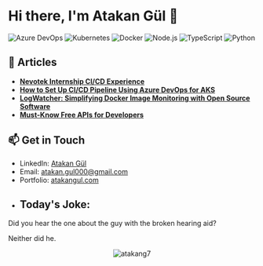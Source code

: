 # Hi there, I'm Atakan Gül 👋

![Azure DevOps](https://img.shields.io/badge/-Azure%20DevOps-0078D7?style=flat&logo=azure-devops&logoColor=white)
![Kubernetes](https://img.shields.io/badge/-Kubernetes-326CE5?style=flat&logo=Kubernetes&logoColor=white)
![Docker](https://img.shields.io/badge/-Docker-2496ED?style=flat&logo=docker&logoColor=white)
![Node.js](https://img.shields.io/badge/-Node.js-339933?style=flat&logo=Node.js&logoColor=white)
![TypeScript](https://img.shields.io/badge/-TypeScript-007ACC?style=flat&logo=TypeScript&logoColor=white)
![Python](https://img.shields.io/badge/-Python-3776AB?style=flat&logo=Python&logoColor=white)

## 📝 Articles

- **[Nevotek Internship CI/CD Experience](https://atakangul.com/blogs/nevotek-internship-ci-cd-experience)**  
- **[How to Set Up CI/CD Pipeline Using Azure DevOps for AKS](https://atakangul.com/blogs/how-to-setup-cicd-pipeline-using-azure-devops-for-aks)**  
- **[LogWatcher: Simplifying Docker Image Monitoring with Open Source Software](https://atakangul.com/blogs/logwatcher-simplifying-docker-image-monitoring-with-open-source-software)** 
- **[Must-Know Free APIs for Developers](https://atakangul.com/blogs/must-know-free-apis-for-developers)** 
  
## 📫 Get in Touch

- LinkedIn: [Atakan Gül](https://www.linkedin.com/in/atakan-gul)
- Email: [atakan.gul000@gmail.com](mailto:atakan.gul000@gmail.com)
- Portfolio: [atakangul.com](https://atakangul.com)

<!-- JOKE-START -->
- ## **Today's Joke:**

Did you hear the one about the guy with the broken hearing aid?

Neither did he.
<!-- JOKE-END -->

<p align="center">
  <img src="https://komarev.com/ghpvc/?username=atakang7&label=Profile%20views&color=0e75b6&style=flat" alt="atakang7" />
</p>
